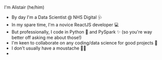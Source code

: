 I'm Alistair (he/him)

- By day I'm a Data Scientist @ NHS Digital 🩺 
- In my spare time, I'm a novice ReactJS developer 💻
- But professionally, I code in Python 🐍 and PySpark ✨ (so you're way better off asking me about those!)
- I'm keen to collaborate on any coding/data science for good projects 🙏
- I don't usually have a moustache 👨🏼
- 
<!--
**Ahhj/Ahhj** is a ✨ _special_ ✨ repository because its `README.md` (this file) appears on your GitHub profile.

Here are some ideas to get you started:

- 🔭 I’m currently working on ...
- 🌱 I’m currently learning ...
- 👯 I’m looking to collaborate on ...
- 🤔 I’m looking for help with ...
- 💬 Ask me about ...
- 📫 How to reach me: ...
- 😄 Pronouns: ...
- ⚡ Fun fact: ...
-->
